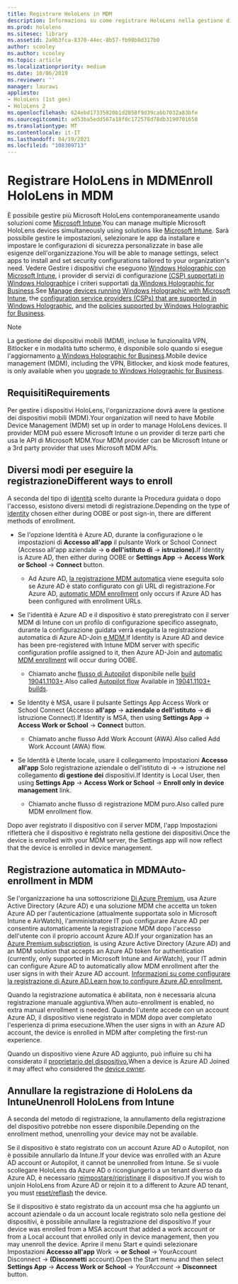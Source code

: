 ```yaml
---
title: Registrare HoloLens in MDM
description: Informazioni su come registrare HoloLens nella gestione di dispositivi mobili (MDM) per semplificare la gestione di più dispositivi.
ms.prod: hololens
ms.sitesec: library
ms.assetid: 2a9b3fca-8370-44ec-8b57-fb98b8d317b0
author: scooley
ms.author: scooley
ms.topic: article
ms.localizationpriority: medium
ms.date: 10/06/2019
ms.reviewer: ''
manager: laurawi
appliesto:
- HoloLens (1st gen)
- HoloLens 2
ms.openlocfilehash: 624ebd17335820b1d2858f9d39cabb7032a83bfe
ms.sourcegitcommit: ad53ba5edd567a18f0c172578d78db3190701650
ms.translationtype: MT
ms.contentlocale: it-IT
ms.lasthandoff: 04/19/2021
ms.locfileid: "108309713"
---
```

# <a name="enroll-hololens-in-mdm"></a><span data-ttu-id="26102-103">Registrare HoloLens in MDM</span><span class="sxs-lookup"><span data-stu-id="26102-103">Enroll HoloLens in MDM</span></span>

<span data-ttu-id="26102-104">È possibile gestire più Microsoft HoloLens contemporaneamente usando soluzioni come [Microsoft Intune](https://docs.microsoft.com/intune/windows-holographic-for-business).</span><span class="sxs-lookup"><span data-stu-id="26102-104">You can manage multiple Microsoft HoloLens devices simultaneously using solutions like [Microsoft Intune](https://docs.microsoft.com/intune/windows-holographic-for-business).</span></span> <span data-ttu-id="26102-105">Sarà possibile gestire le impostazioni, selezionare le app da installare e impostare le configurazioni di sicurezza personalizzate in base alle esigenze dell'organizzazione.</span><span class="sxs-lookup"><span data-stu-id="26102-105">You will be able to manage settings, select apps to install and set security configurations tailored to your organization's need.</span></span> <span data-ttu-id="26102-106">Vedere Gestire i dispositivi che eseguono [Windows Holographic con Microsoft Intune](https://docs.microsoft.com/intune/windows-holographic-for-business), i provider di servizi di configurazione [(CSP) supportati in Windows Holographic](https://msdn.microsoft.com/windows/hardware/commercialize/customize/mdm/configuration-service-provider-reference#hololens)e i criteri supportati [da Windows Holographic for Business](https://msdn.microsoft.com/windows/hardware/commercialize/customize/mdm/policy-configuration-service-provider#hololenspolicies).</span><span class="sxs-lookup"><span data-stu-id="26102-106">See [Manage devices running Windows Holographic with Microsoft Intune](https://docs.microsoft.com/intune/windows-holographic-for-business), the [configuration service providers (CSPs) that are supported in Windows Holographic](https://msdn.microsoft.com/windows/hardware/commercialize/customize/mdm/configuration-service-provider-reference#hololens), and the [policies supported by Windows Holographic for Business](https://msdn.microsoft.com/windows/hardware/commercialize/customize/mdm/policy-configuration-service-provider#hololenspolicies).</span></span>

> [!NOTE]
> <span data-ttu-id="26102-107">La gestione dei dispositivi mobili (MDM), incluse le funzionalità VPN, Bitlocker e in modalità tutto schermo, è disponibile solo quando si esegue l'aggiornamento [a Windows Holographic for Business](hololens1-upgrade-enterprise.md).</span><span class="sxs-lookup"><span data-stu-id="26102-107">Mobile device management (MDM), including the VPN, Bitlocker, and kiosk mode features, is only available when you [upgrade to Windows Holographic for Business](hololens1-upgrade-enterprise.md).</span></span>

## <a name="requirements"></a><span data-ttu-id="26102-108">Requisiti</span><span class="sxs-lookup"><span data-stu-id="26102-108">Requirements</span></span>

 <span data-ttu-id="26102-109">Per gestire i dispositivi HoloLens, l'organizzazione dovrà avere la gestione dei dispositivi mobili (MDM).</span><span class="sxs-lookup"><span data-stu-id="26102-109">Your organization will need to have Mobile Device Management (MDM) set up in order to manage HoloLens devices.</span></span> <span data-ttu-id="26102-110">Il provider MDM può essere Microsoft Intune o un provider di terze parti che usa le API di Microsoft MDM.</span><span class="sxs-lookup"><span data-stu-id="26102-110">Your MDM provider can be Microsoft Intune or a 3rd party provider that uses Microsoft MDM APIs.</span></span>
 
## <a name="different-ways-to-enroll"></a><span data-ttu-id="26102-111">Diversi modi per eseguire la registrazione</span><span class="sxs-lookup"><span data-stu-id="26102-111">Different ways to enroll</span></span>

<span data-ttu-id="26102-112">A seconda del tipo di [identità](hololens-identity.md) scelto durante la Procedura guidata o dopo l'accesso, esistono diversi metodi di registrazione.</span><span class="sxs-lookup"><span data-stu-id="26102-112">Depending on the type of [identity](hololens-identity.md) chosen either during OOBE or post sign-in, there are different methods of enrollment.</span></span>

- <span data-ttu-id="26102-113">Se l'opzione Identità è Azure AD, durante la configurazione o le impostazioni di **Accesso all'app** il pulsante Work or School Connect (Accesso all'app aziendale  ->  **o dell'istituto di**  ->  **istruzione).**</span><span class="sxs-lookup"><span data-stu-id="26102-113">If Identity is Azure AD, then either during OOBE or **Settings App** -> **Access Work or School** -> **Connect** button.</span></span>
    - <span data-ttu-id="26102-114">Ad Azure AD, [la registrazione MDM automatica](hololens-enroll-mdm.md#auto-enrollment-in-mdm) viene eseguita solo se Azure AD è stato configurato con gli URL di registrazione.</span><span class="sxs-lookup"><span data-stu-id="26102-114">For Azure AD, [automatic MDM enrollment](hololens-enroll-mdm.md#auto-enrollment-in-mdm) only occurs if Azure AD has been configured with enrollment URLs.</span></span>
     
- <span data-ttu-id="26102-115">Se l'identità è Azure AD e il dispositivo è stato preregistrato con il server MDM di Intune con un profilo di configurazione specifico assegnato, durante la configurazione guidata verrà eseguita la registrazione automatica di Azure AD-Join [e MDM.](hololens-enroll-mdm.md#auto-enrollment-in-mdm)</span><span class="sxs-lookup"><span data-stu-id="26102-115">If Identity is Azure AD and device has been pre-registered with Intune MDM server with specific configuration profile assigned to it, then Azure AD-Join and [automatic MDM enrollment](hololens-enroll-mdm.md#auto-enrollment-in-mdm) will occur during OOBE.</span></span>
    - <span data-ttu-id="26102-116">Chiamato anche [flusso di Autopilot](hololens2-autopilot.md) disponibile nelle [build 19041.1103+](hololens-release-notes.md#windows-holographic-version-2004).</span><span class="sxs-lookup"><span data-stu-id="26102-116">Also called [Autopilot flow](hololens2-autopilot.md) Available in [19041.1103+ builds](hololens-release-notes.md#windows-holographic-version-2004).</span></span>
    

- <span data-ttu-id="26102-117">Se Identity è MSA, usare il pulsante Settings App Access Work or School Connect (Accesso **all'app**  ->  **aziendale o dell'istituto**  ->  **di** istruzione Connect).</span><span class="sxs-lookup"><span data-stu-id="26102-117">If Identity is MSA, then using **Settings App** -> **Access Work or School** -> **Connect** button.</span></span>
    - <span data-ttu-id="26102-118">Chiamato anche flusso Add Work Account (AWA).</span><span class="sxs-lookup"><span data-stu-id="26102-118">Also called Add Work Account (AWA) flow.</span></span>
- <span data-ttu-id="26102-119">Se Identità è Utente locale, usare il collegamento Impostazioni **Accesso all'app** Solo registrazione aziendale o dell'istituto di  ->    ->  istruzione nel collegamento **di gestione dei** dispositivi.</span><span class="sxs-lookup"><span data-stu-id="26102-119">If Identity is Local User, then using **Settings App** -> **Access Work or School** -> **Enroll only in device management** link.</span></span>
    - <span data-ttu-id="26102-120">Chiamato anche flusso di registrazione MDM puro.</span><span class="sxs-lookup"><span data-stu-id="26102-120">Also called pure MDM enrollment flow.</span></span>

<span data-ttu-id="26102-121">Dopo aver registrato il dispositivo con il server MDM, l'app Impostazioni rifletterà che il dispositivo è registrato nella gestione dei dispositivi.</span><span class="sxs-lookup"><span data-stu-id="26102-121">Once the device is enrolled with your MDM server, the Settings app will now reflect that the device is enrolled in device management.</span></span>

## <a name="auto-enrollment-in-mdm"></a><span data-ttu-id="26102-122">Registrazione automatica in MDM</span><span class="sxs-lookup"><span data-stu-id="26102-122">Auto-enrollment in MDM</span></span>

<span data-ttu-id="26102-123">Se l'organizzazione ha una sottoscrizione [Di Azure Premium](https://azure.microsoft.com/overview/), usa Azure Active Directory (Azure AD) e una soluzione MDM che accetta un token Azure AD per l'autenticazione (attualmente supportata solo in Microsoft Intune e AirWatch), l'amministratore IT può configurare Azure AD per consentire automaticamente la registrazione MDM dopo l'accesso dell'utente con il proprio account Azure AD.</span><span class="sxs-lookup"><span data-stu-id="26102-123">If your organization has an [Azure Premium subscription](https://azure.microsoft.com/overview/), is using Azure Active Directory (Azure AD) and an MDM solution that accepts an Azure AD token for authentication (currently, only supported in Microsoft Intune and AirWatch), your IT admin can configure Azure AD to automatically allow MDM enrollment after the user signs in with their Azure AD account.</span></span> [<span data-ttu-id="26102-124">Informazioni su come configurare la registrazione di Azure AD.</span><span class="sxs-lookup"><span data-stu-id="26102-124">Learn how to configure Azure AD enrollment.</span></span>](https://docs.microsoft.com/mem/intune/enrollment/windows-enroll#enable-windows-10-automatic-enrollment)

<span data-ttu-id="26102-125">Quando la registrazione automatica è abilitata, non è necessaria alcuna registrazione manuale aggiuntiva.</span><span class="sxs-lookup"><span data-stu-id="26102-125">When auto-enrollment is enabled, no extra manual enrollment is needed.</span></span> <span data-ttu-id="26102-126">Quando l'utente accede con un account Azure AD, il dispositivo viene registrato in MDM dopo aver completato l'esperienza di prima esecuzione.</span><span class="sxs-lookup"><span data-stu-id="26102-126">When the user signs in with an Azure AD account, the device is enrolled in MDM after completing the first-run experience.</span></span>

<span data-ttu-id="26102-127">Quando un dispositivo viene Azure AD aggiunto, può influire su chi ha considerato il [proprietario del dispositivo.](security-adminless-os.md#device-owner)</span><span class="sxs-lookup"><span data-stu-id="26102-127">When a device is Azure AD Joined it may affect who considered the [device owner](security-adminless-os.md#device-owner).</span></span>

## <a name="unenroll-hololens-from-intune"></a><span data-ttu-id="26102-128">Annullare la registrazione di HoloLens da Intune</span><span class="sxs-lookup"><span data-stu-id="26102-128">Unenroll HoloLens from Intune</span></span>

<span data-ttu-id="26102-129">A seconda del metodo di registrazione, la annullamento della registrazione del dispositivo potrebbe non essere disponibile.</span><span class="sxs-lookup"><span data-stu-id="26102-129">Depending on the enrollment method, unenrolling your device may not be available.</span></span>

<span data-ttu-id="26102-130">Se il dispositivo è stato registrato con un account Azure AD o Autopilot, non è possibile annullarlo da Intune.</span><span class="sxs-lookup"><span data-stu-id="26102-130">If your device was enrolled with an Azure AD account or Autopilot, it cannot be unenrolled from Intune.</span></span> <span data-ttu-id="26102-131">Se si vuole scollegare HoloLens da Azure AD o ricongiungerlo a un tenant diverso da Azure AD, è necessario [reimpostare/ripristinare](https://docs.microsoft.com/hololens/hololens-recovery#reset-the-device) il dispositivo.</span><span class="sxs-lookup"><span data-stu-id="26102-131">If you wish to unjoin HoloLens from Azure AD or rejoin it to a different to Azure AD tenant, you must [reset/reflash](https://docs.microsoft.com/hololens/hololens-recovery#reset-the-device) the device.</span></span>

<span data-ttu-id="26102-132">Se il dispositivo è stato registrato da un account msa che ha aggiunto un account aziendale o da un account locale registrato solo nella gestione dei dispositivi, è possibile annullare la registrazione del dispositivo.</span><span class="sxs-lookup"><span data-stu-id="26102-132">If your device was enrolled from a MSA account that added a work account or from a Local account that enrolled only in device management, then you may unenroll the device.</span></span> <span data-ttu-id="26102-133">Aprire il menu Start e quindi selezionare Impostazioni **Accesso all'app** Work  ->  **or School**  ->  YourAccount Disconnect  ->  **(Disconnetti** account).</span><span class="sxs-lookup"><span data-stu-id="26102-133">Open the Start menu and then select **Settings App** -> **Access Work or School** -> *YourAccount* -> **Disconnect** button.</span></span>